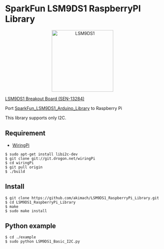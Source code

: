 SparkFun LSM9DS1 RaspberryPI Library
===

<p align="center"><img src="https://user-images.githubusercontent.com/17570265/29253393-a11ac3a6-80b6-11e7-846f-0d387fa2fbe4.jpeg" alt="LSM9DS1" width="200"/></p>

[LSM9DS1 Breakout Board (SEN-13284)](https://www.sparkfun.com/products/13284)

Port [SparkFun_LSM9DS1_Arduino_Library](https://github.com/sparkfun/SparkFun_LSM9DS1_Arduino_Library) to Raspberry Pi

This library supports only I2C.

## Requirement

* [WiringPi](http://wiringpi.com/)

```
$ sudo apt-get install libi2c-dev
$ git clone git://git.drogon.net/wiringPi
$ cd wiringPi
$ git pull origin
$ ./build
```

## Install

```
$ git clone https://github.com/akimach/LSM9DS1_RaspberryPi_Library.git
$ cd LSM9DS1_RaspberryPi_Library
$ make
$ sudo make install
```

## Python example

```
$ cd ./example
$ sudo python LSM9DS1_Basic_I2C.py
```
